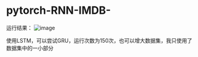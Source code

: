 # pytorch-RNN-IMDB-
运行结果：
![image](https://github.com/1813798502/pytorch-RNN-IMDB-/assets/151028436/f93aae30-fca7-4106-84b7-77b743de3f77)

使用LSTM，可以尝试GRU，运行次数为150次，也可以增大数据集，我只使用了数据集中的一小部分
